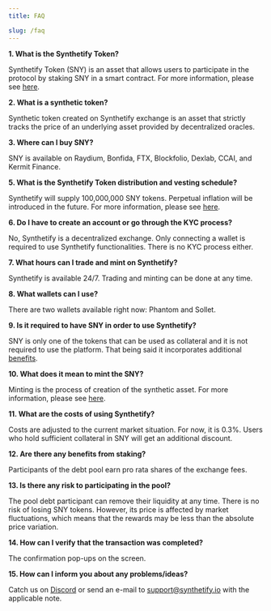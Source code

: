 ```yaml
---
title: FAQ

slug: /faq
---
```


**1. What is the Synthetify Token?**

Synthetify Token (SNY) is an asset that allows users to participate in the protocol by staking SNY in a smart contract. For more information, please see [here](/docs/synthetify-token).

**2. What is a synthetic token?**

Synthetic token created on Synthetify exchange is an asset that strictly tracks the price of an underlying asset provided by decentralized oracles.

**3. Where can I buy SNY?**

SNY is available on Raydium, Bonfida, FTX, Blockfolio, Dexlab, CCAI, and Kermit Finance.

**5. What is the Synthetify Token distribution and vesting schedule?**

Synthetify will supply 100,000,000 SNY tokens. Perpetual inflation will be introduced in the future.
For more information, please see [here](/docs/synthetify-token#initial-token-distribution).

**6. Do I have to create an account or go through the KYC process?**

No, Synthetify is a decentralized exchange. Only connecting a wallet is required to use Synthetify functionalities. There is no KYC process either.

**7. What hours can I trade and mint on Synthetify?**

Synthetify is available 24/7. Trading and minting can be done at any time.

**8. What wallets can I use?**

There are two wallets available right now: Phantom and Sollet.

**9. Is it required to have SNY in order to use Synthetify?**

SNY is only one of the tokens that can be used as collateral and it is not required to use the platform. That being said it incorporates additional [benefits](/docs/synthetify-token#benefits).

**10. What does it mean to mint the SNY?**

Minting is the process of creation of the synthetic asset. For more information, please see [here](/docs/glossary#mint).

**11. What are the costs of using Synthetify?**

Costs are adjusted to the current market situation. For now, it is 0.3%. Users who hold sufficient collateral in SNY will get an additional discount.

**12. Are there any benefits from staking?**

Participants of the debt pool earn pro rata shares of the exchange fees.

**13. Is there any risk to participating in the pool?**

The pool debt participant can remove their liquidity at any time. There is no risk of losing SNY tokens. However, its price is affected by market fluctuations, which means that the rewards may be less than the absolute price variation.

**14. How can I verify that the transaction was completed?**

The confirmation pop-ups on the screen.

**15. How can I inform you about any problems/ideas?**

Catch us on [Discord](https://discord.gg/Z9v9ez8u) or send an e-mail to support@synthetify.io with the applicable note.
